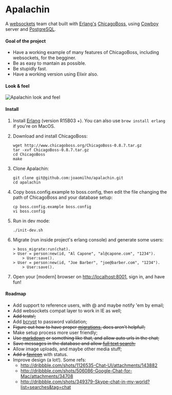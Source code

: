 # Apalachin

A [websockets](http://tools.ietf.org/html/rfc6455) team chat built with [Erlang's](http://www.erlang.org/) [ChicagoBoss](http://www.chicagoboss.org/), using [Cowboy](https://github.com/extend/cowboy) server and [PostgreSQL](http://www.postgresql.org/).

#### Goal of the project

- Have a working example of many features of ChicagoBoss, including websockets, for the begginer.
- Be as easy to mantain as possible.
- Be stupidly fast.
- Have a working version using Elixir also.


#### Look & feel

<img alt="Apalachin look and feel" src="https://raw.github.com/joaomilho/apalachin/master/priv/static/img/shot.png" />

#### Install

1. Install [Erlang](https://www.erlang-solutions.com/downloads/download-erlang-otp) (version R15B03 +).
	You can also use ```brew install erlang``` if you're on MacOS.

2. Download and install ChicagoBoss:
	```shell
	wget http://www.chicagoboss.org/ChicagoBoss-0.8.7.tar.gz
	tar -xvf ChicagoBoss-0.8.7.tar.gz
	cd ChicagoBoss
	make
	```

3. Clone Apalachin:
	```shell
	git clone git@github.com:joaomilho/apalachin.git
	cd apalachin
	```
	
4. Copy boss.config.example to boss.config, then edit the file changing the path of ChicagoBoss and your database setup:
	```shell
	cp boss.config.example boss.config
	vi boss.config
	```

5. Run in dev mode:
	```shell
	./init-dev.sh
	```

6. Migrate (run inside project's erlang console) and generate some users:
	```shell
	> boss_migrate:run(chat).
	> User = person:new(id, "Al Capone", "al@capone.com", "1234").
        > User:save().
	> User = person:new(id, "Joe Barber", "joe@barber.com", "1234").
        > User:save().
	```

7. Open your [modern] browser on [http://localhost:8001](http://localhost:8001), sign in, and have fun!


#### Roadmap
- Add support to reference users, with @ and maybe notify 'em by email;
- Add websockets compat layer to work in IE as well;
- <del>Add tests!;</del>
- Add [bcrypt](https://github.com/mrinalwadhwa/erlang-bcrypt) to password validation;	
- <del>Figure out how to have proper [migrations](https://groups.google.com/forum/#!searchin/chicagoboss/migrate/chicagoboss/Cp2e_8ZumoA/HSDzrAxrYfAJ), docs aren't helpful!;</del>
- Make setup process more user friendly;
- <del>Use [markdown](https://github.com/hypernumbers/erlmarkdown) or something like that, and allow auto urls in the chat;</del>
- <del>Save messages in the database and allow [full text search](http://www.postgresql.org/docs/8.3/static/textsearch.html);</del>
- Allow image uploads, and maybe other media stuff;
- <del>Add a [favicon](http://lab.ejci.net/favico.js/)</del> with status.
- Improve design (a lot!). Some refs:
	- http://dribbble.com/shots/1126535-Chat-UI/attachments/143882
	- http://dribbble.com/shots/506086-Google-Chat-for-Mac/attachments/34708
	- http://dribbble.com/shots/349379-Skype-chat-in-my-world?list=searches&tag=chat
